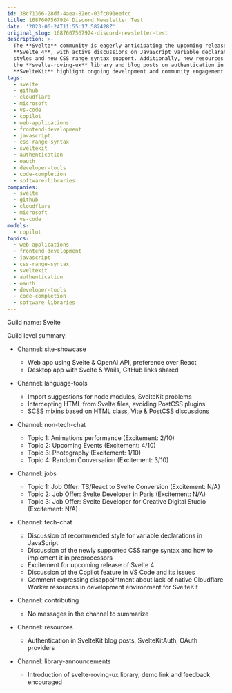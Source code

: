 ```yaml
---
id: 38c71366-28df-4aea-82ec-03fc091eefcc
title: 1687607567924 Discord Newsletter Test
date: '2023-06-24T11:55:17.582428Z'
original_slug: 1687607567924-discord-newsletter-test
description: >-
  The **Svelte** community is eagerly anticipating the upcoming release of
  **Svelte 4**, with active discussions on JavaScript variable declaration
  styles and new CSS range syntax support. Additionally, new resources such as
  the **svelte-roving-ux** library and blog posts on authentication in
  **SvelteKit** highlight ongoing development and community engagement.
tags:
  - svelte
  - github
  - cloudflare
  - microsoft
  - vs-code
  - copilot
  - web-applications
  - frontend-development
  - javascript
  - css-range-syntax
  - sveltekit
  - authentication
  - oauth
  - developer-tools
  - code-completion
  - software-libraries
companies:
  - svelte
  - github
  - cloudflare
  - microsoft
  - vs-code
models:
  - copilot
topics:
  - web-applications
  - frontend-development
  - javascript
  - css-range-syntax
  - sveltekit
  - authentication
  - oauth
  - developer-tools
  - code-completion
  - software-libraries
---
```



<!-- buttondown-editor-mode: plaintext -->Guild name: Svelte

Guild level summary:

- Channel: site-showcase
  - Web app using Svelte & OpenAI API, preference over React
  - Desktop app with Svelte & Wails, GitHub links shared

- Channel: language-tools
  - Import suggestions for node modules, SvelteKit problems
  - Intercepting HTML from Svelte files, avoiding PostCSS plugins
  - SCSS mixins based on HTML class, Vite & PostCSS discussions

- Channel: non-tech-chat
  - Topic 1: Animations performance (Excitement: 2/10)
  - Topic 2: Upcoming Events (Excitement: 4/10)
  - Topic 3: Photography (Excitement: 1/10)
  - Topic 4: Random Conversation (Excitement: 3/10)

- Channel: jobs
  - Topic 1: Job Offer: TS/React to Svelte Conversion (Excitement: N/A)
  - Topic 2: Job Offer: Svelte Developer in Paris (Excitement: N/A)
  - Topic 3: Job Offer: Svelte Developer for Creative Digital Studio (Excitement: N/A)

- Channel: tech-chat
  - Discussion of recommended style for variable declarations in JavaScript
  - Discussion of the newly supported CSS range syntax and how to implement it in preprocessors
  - Excitement for upcoming release of Svelte 4
  - Discussion of the Copilot feature in VS Code and its issues
  - Comment expressing disappointment about lack of native Cloudflare Worker resources in development environment for SvelteKit

- Channel: contributing
  - No messages in the channel to summarize

- Channel: resources
  - Authentication in SvelteKit blog posts, SvelteKitAuth, OAuth providers

- Channel: library-announcements
  - Introduction of svelte-roving-ux library, demo link and feedback encouraged